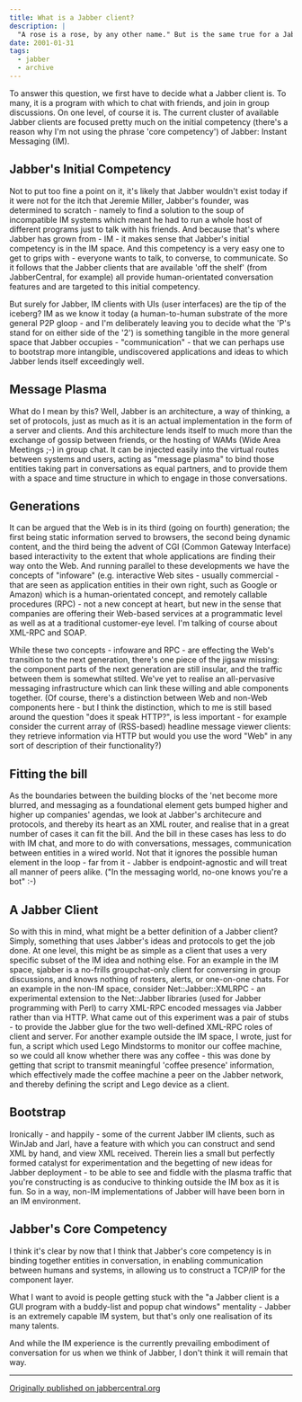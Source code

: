 ```yaml
---
title: What is a Jabber client?
description: |
  "A rose is a rose, by any other name." But is the same true for a Jabber client? I don't think so.
date: 2001-01-31
tags:
  - jabber
  - archive
---
```


To answer this question, we first have to decide what a Jabber client is. To many, it is a program with which to chat with friends, and join in group discussions. On one level, of course it is. The current cluster of available Jabber clients are focused pretty much on the initial competency (there's a reason why I'm not using the phrase 'core competency') of Jabber: Instant Messaging (IM).

## Jabber's Initial Competency

Not to put too fine a point on it, it's likely that Jabber wouldn't exist today if it were not for the itch that Jeremie Miller, Jabber's founder, was determined to scratch - namely to find a solution to the soup of incompatible IM systems which meant he had to run a whole host of different programs just to talk with his friends. And because that's where Jabber has grown from - IM - it makes sense that Jabber's initial competency is in the IM space. And this competency is a very easy one to get to grips with - everyone wants to talk, to converse, to communicate. So it follows that the Jabber clients that are available 'off the shelf' (from JabberCentral, for example) all provide human-orientated conversation features and are targeted to this initial competency.

But surely for Jabber, IM clients with UIs (user interfaces) are the tip of the iceberg? IM as we know it today (a human-to-human substrate of the more general P2P gloop - and I'm deliberately leaving you to decide what the 'P's stand for on either side of the '2') is something tangible in the more general space that Jabber occupies - "communication" - that we can perhaps use to bootstrap more intangible, undiscovered applications and ideas to which Jabber lends itself exceedingly well.

## Message Plasma

What do I mean by this? Well, Jabber is an architecture, a way of thinking, a set of protocols, just as much as it is an actual implementation in the form of a server and clients. And this architecture lends itself to much more than the exchange of gossip between friends, or the hosting of WAMs (Wide Area Meetings ;-) in group chat. It can be injected easily into the virtual routes between systems and users, acting as "message plasma" to bind those entities taking part in conversations as equal partners, and to provide them with a space and time structure in which to engage in those conversations.

## Generations

It can be argued that the Web is in its third (going on fourth) generation; the first being static information served to browsers, the second being dynamic content, and the third being the advent of CGI (Common Gateway Interface) based interactivity to the extent that whole applications are finding their way onto the Web. And running parallel to these developments we have the concepts of "infoware" (e.g. interactive Web sites - usually commercial - that are seen as application entities in their own right, such as Google or Amazon) which is a human-orientated concept, and remotely callable procedures (RPC) - not a new concept at heart, but new in the sense that companies are offering their Web-based services at a programmatic level as well as at a traditional customer-eye level. I'm talking of course about XML-RPC and SOAP.

While these two concepts - infoware and RPC - are effecting the Web's transition to the next generation, there's one piece of the jigsaw missing: the component parts of the next generation are still insular, and the traffic between them is somewhat stilted. We've yet to realise an all-pervasive messaging infrastructure which can link these willing and able components together. (Of course, there's a distinction between Web and non-Web components here - but I think the distinction, which to me is still based around the question "does it speak HTTP?", is less important - for example consider the current array of (RSS-based) headline message viewer clients: they retrieve information via HTTP but would you use the word "Web" in any sort of description of their functionality?)

## Fitting the bill

As the boundaries between the building blocks of the 'net become more blurred, and messaging as a foundational element gets bumped higher and higher up companies' agendas, we look at Jabber's architecure and protocols, and thereby its heart as an XML router, and realise that in a great number of cases it can fit the bill. And the bill in these cases has less to do with IM chat, and more to do with conversations, messages, communication between entities in a wired world. Not that it ignores the possible human element in the loop - far from it - Jabber is endpoint-agnostic and will treat all manner of peers alike. ("In the messaging world, no-one knows you're a bot" :-)

## A Jabber Client

So with this in mind, what might be a better definition of a Jabber client? Simply, something that uses Jabber's ideas and protocols to get the job done. At one level, this might be as simple as a client that uses a very specific subset of the IM idea and nothing else. For an example in the IM space, sjabber is a no-frills groupchat-only client for conversing in group discussions, and knows nothing of rosters, alerts, or one-on-one chats. For an example in the non-IM space, consider Net::Jabber::XMLRPC - an experimental extension to the Net::Jabber libraries (used for Jabber programming with Perl) to carry XML-RPC encoded messages via Jabber rather than via HTTP. What came out of this experiment was a pair of stubs - to provide the Jabber glue for the two well-defined XML-RPC roles of client and server. For another example outside the IM space, I wrote, just for fun, a script which used Lego Mindstorms to monitor our coffee machine, so we could all know whether there was any coffee - this was done by getting that script to transmit meaningful 'coffee presence' information, which effectively made the coffee machine a peer on the Jabber network, and thereby defining the script and Lego device as a client.

## Bootstrap

Ironically - and happily - some of the current Jabber IM clients, such as WinJab and Jarl, have a feature with which you can construct and send XML by hand, and view XML received. Therein lies a small but perfectly formed catalyst for experimentation and the begetting of new ideas for Jabber deployment - to be able to see and fiddle with the plasma traffic that you're constructing is as conducive to thinking outside the IM box as it is fun. So in a way, non-IM implementations of Jabber will have been born in an IM environment.

## Jabber's Core Competency

I think it's clear by now that I think that Jabber's core competency is in binding together entities in conversation, in enabling communication between humans and systems, in allowing us to construct a TCP/IP for the component layer.

What I want to avoid is people getting stuck with the "a Jabber client is a GUI program with a buddy-list and popup chat windows" mentality - Jabber is an extremely capable IM system, but that's only one realisation of its many talents.

And while the IM experience is the currently prevailing embodiment of conversation for us when we think of Jabber, I don't think it will remain that way.

---

[Originally published on jabbercentral.org](https://web.archive.org/web/20010602053841/http://jabbercentral.org/features/view.php?feature_id=980877025)
